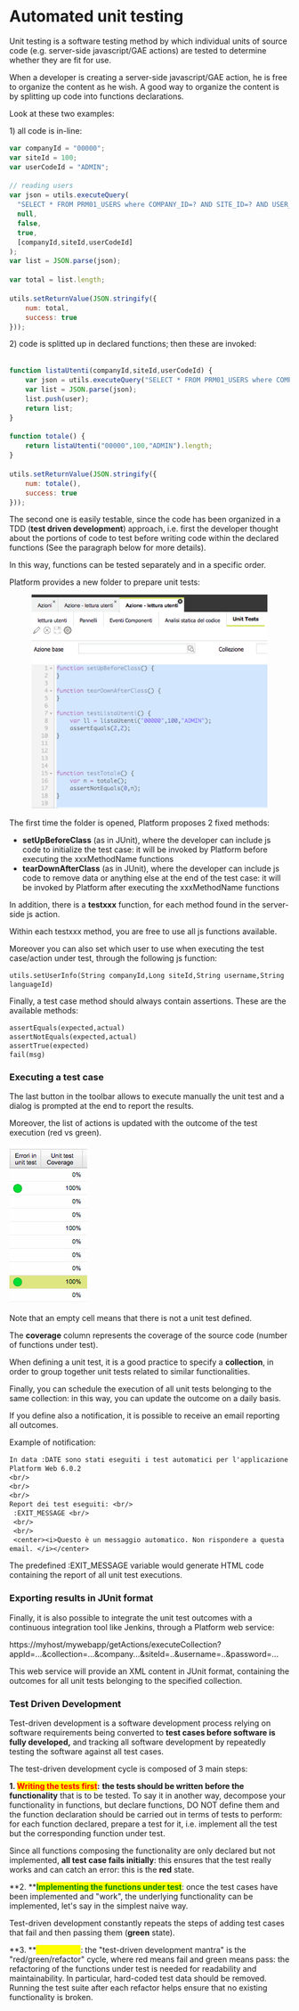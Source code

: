 # Automated unit testing

Unit testing is a software testing method by which individual units of source code (e.g. server-side javascript/GAE actions) are tested to determine whether they are fit for use.

When a developer is creating a server-side javascript/GAE action, he is free to organize the content as he wish. A good way to organize the content is by splitting up code into functions declarations.

Look at these two examples:

1\) all code is in-line:

```javascript
var companyId = "00000";
var siteId = 100;
var userCodeId = "ADMIN";

// reading users
var json = utils.executeQuery(
  "SELECT * FROM PRM01_USERS where COMPANY_ID=? AND SITE_ID=? AND USER_CODE_ID=?",
  null,
  false,
  true,
  [companyId,siteId,userCodeId]
);
var list = JSON.parse(json);

var total = list.length;

utils.setReturnValue(JSON.stringify({
    num: total,
    success: true
}));

```

2\) code is splitted up in declared functions; then these are invoked:

```javascript

function listaUtenti(companyId,siteId,userCodeId) {
    var json = utils.executeQuery("SELECT * FROM PRM01_USERS where COMPANY_ID=? AND SITE_ID=? AND USER_CODE_ID=?",null,false,true,[companyId,siteId,userCodeId]);
    var list = JSON.parse(json);
    list.push(user);
    return list;
}

function totale() {
    return listaUtenti("00000",100,"ADMIN").length;
}

utils.setReturnValue(JSON.stringify({
    num: totale(),
    success: true
}));

```

The second one is easily testable, since the code has been organized in a TDD (**test driven development**) approach, i.e. first the developer thought about the portions of code to test before writing code within the declared functions (See the paragraph below for more details).

In this way, functions can be tested separately and in a specific order.

Platform provides a new folder to prepare unit tests:

<figure><img src="../../.gitbook/assets/image (26) (1).png" alt=""><figcaption></figcaption></figure>

The first time the folder is opened, Platform proposes 2 fixed methods:

* **setUpBeforeClass** (as in JUnit),  where the developer can include js code to initialize the test case: it will be invoked by Platform before executing the xxxMethodName functions
* **tearDownAfterClass** (as in JUnit),  where the developer can include js code to remove data or anything else at the end of the test case: it will be invoked by Platform after executing the xxxMethodName functions

In addition, there is a **testxxx** function, for each method found in the server-side js action.&#x20;

Within each testxxx method, you are free to use all js functions available.&#x20;

Moreover you can also set which user to use when executing the test case/action under test, through the following js function:

```
utils.setUserInfo(String companyId,Long siteId,String username,String languageId)
```

Finally, a test case method should always contain assertions. These are the available methods:

```
assertEquals(expected,actual)
assertNotEquals(expected,actual)
assertTrue(expected)
fail(msg)
```

### Executing a test case

The last button in the toolbar allows to execute manually the unit test and a dialog is prompted at the end to report the results.

Moreover, the list of actions is updated with the outcome of the test execution (red vs green).

![](<../../.gitbook/assets/image (9) (1).png>)

Note that an empty cell means that there is not a unit test defined.

The **coverage** column represents the coverage of the source code (number of functions under test).

When defining a unit test, it is a good practice to specify a **collection**, in order to group together unit tests related to similar functionalities.

Finally, you can schedule the execution of all unit tests belonging to the same collection: in this way, you can update the outcome on a daily basis.

If you define also a notification, it is possible to receive an email reporting all outcomes.

Example of notification:

```
In data :DATE sono stati eseguiti i test automatici per l'applicazione Platform Web 6.0.2 
<br/> 
<br/> 
<br/> 
Report dei test eseguiti: <br/>
 :EXIT_MESSAGE <br/> 
 <br/> 
 <br/> 
 <center><i>Questo è un messaggio automatico. Non rispondere a questa email. </i></center>

```

The predefined :EXIT\_MESSAGE variable would generate HTML code containing the report of all unit test executions.



### Exporting results in JUnit format

Finally, it is also possible to integrate the unit test outcomes with a continuous integration tool like Jenkins, through a Platform web service:

https://myhost/mywebapp/getActions/executeCollection?appId=...\&collection=...\&company...\&siteId=..\&username=..\&password=...

This web service will provide an XML content in JUnit format, containing the outcomes for all unit tests belonging to the specified collection.



### Test Driven Development

Test-driven development is a software development process relying on software requirements being converted to **test cases before software is fully developed,** and tracking all software development by repeatedly testing the software against all test cases.&#x20;

The test-driven development cycle is composed of 3 main steps:

**1. **<mark style="color:red;">**Writing the tests first**</mark>**:** **the tests should be written before the functionality** that is to be tested. To say it in another way, decompose your functionality in functions, but declare functions, DO NOT define them and the function declaration should be carried out in terms of tests to perform: for each function declared, prepare a test for it, i.e. implement all the test but the corresponding function under test.&#x20;

Since all functions composing the functionality are only declared but not implemented, **all test case fails initially**: this ensures that the test really works and can catch an error: this is the **red** state.

**2. **<mark style="color:green;">**Implementing the functions under test**</mark>: once the test cases have been implemented and "work", the underlying functionality can be implemented, let's say in the simplest naive way.&#x20;

Test-driven development constantly repeats the steps of adding test cases that fail and then passing them (**green** state).

**3. **<mark style="color:yellow;">**Refactoring**</mark>: the "test-driven development mantra" is the "red/green/refactor" cycle, where red means fail and green means pass: the refactoring of the functions under test is needed for readability and maintainability. In particular, hard-coded test data should be removed. Running the test suite after each refactor helps ensure that no existing functionality is broken.
